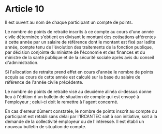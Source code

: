 # Article 10

Il est ouvert au nom de chaque participant un compte de points.

Le nombre de points de retraite inscrits à ce compte au cours d'une année civile déterminée s'obtient en divisant le montant des cotisations afférentes à cette année par un salaire de référence dont le montant est fixé par ladite année, compte tenu de l'évolution des traitements de la fonction publique, par décision conjointe du ministre de l'économie et des finances et du ministre de la santé publique et de la sécurité sociale après avis du conseil d'administration.

Si l'allocation de retraite prend effet en cours d'année le nombre de points acquis au cours de cette année est calculé sur la base du salaire de référence de l'année civile précédente.

Le nombre de points de retraite visé au deuxième alinéa ci-dessus donne lieu à l'édition d'un bulletin de situation de compte qui est envoyé à l'employeur ; celui-ci doit le remettre à l'agent concerné.

En cas d'erreur dûment constatée, le nombre de points inscrit au compte du participant est rétabli sans délai par l'IRCANTEC soit à son initiative, soit à la demande de la collectivité employeur ou de l'intéressé. Il est établi un nouveau bulletin de situation de compte.
